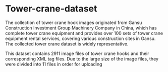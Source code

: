 # Tower-crane-dataset
The collection of tower crane hook images originated from Gansu Construction Investment Group Machinery Company in China, which has complete tower crane equipment and provides over 100 sets of tower crane equipment rental services, covering various construction sites in Gansu. The collected tower crane dataset is widely representative.


This dataset contains 2911 image files of tower crane hooks and their corresponding XML tag files. Due to the large size of the image files, they were divided into 11 files in order for uploading
